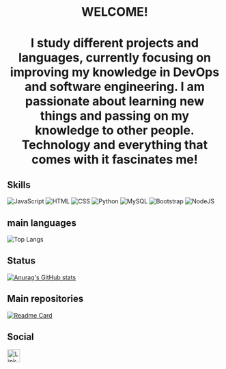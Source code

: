 <h1 align='center'>WELCOME!</h1>
<h1 align='center'>I study different projects and languages, currently focusing on improving my knowledge in DevOps and software engineering. I am passionate about learning new things and passing on my knowledge to other people. Technology and everything that comes with it fascinates me!</h1>

## Skills

![JavaScript](https://img.shields.io/badge/JavaScript-323330?style=for-the-badge&logo=javascript&logoColor=F7DF1E)
![HTML](https://img.shields.io/badge/HTML5-E34F26?style=for-the-badge&logo=html5&logoColor=white)
![CSS](https://img.shields.io/badge/CSS3-1572B6?style=for-the-badge&logo=css3&logoColor=white)
![Python](https://img.shields.io/badge/Python-FFD43B?style=for-the-badge&logo=python&logoColor=blue)
![MySQL](https://img.shields.io/badge/MySQL-005C84?style=for-the-badge&logo=mysql&logoColor=white)
![Bootstrap](https://img.shields.io/badge/Bootstrap-563D7C?style=for-the-badge&logo=bootstrap&logoColor=white)
![NodeJS](https://img.shields.io/badge/Node%20js-339933?style=for-the-badge&logo=nodedotjs&logoColor=white)


## main languages
![Top Langs](https://github-readme-stats.vercel.app/api/top-langs/?username=MatheusArtur0&langs_count=8&theme=dark)

## Status
[![Anurag's GitHub stats](https://github-readme-stats.vercel.app/api?username=MatheusArtur0&show_icons=true&theme=dark)](https://github.com/anuraghazra/github-readme-stats)

## Main repositories
[![Readme Card](https://github-readme-stats.vercel.app/api/pin/?username=MatheusArtur0&repo=repositorio-teste&theme=dark)](https://github.com/anuraghazra/github-readme-stats)

## Social
[<img src='https://img.shields.io/badge/LinkedIn-0077B5?style=for-the-badge&logo=linkedin&logoColor=white' alt='LinkeDin' height='30'>](https://www.linkedin.com/in/matheus-silva-119712216/)

